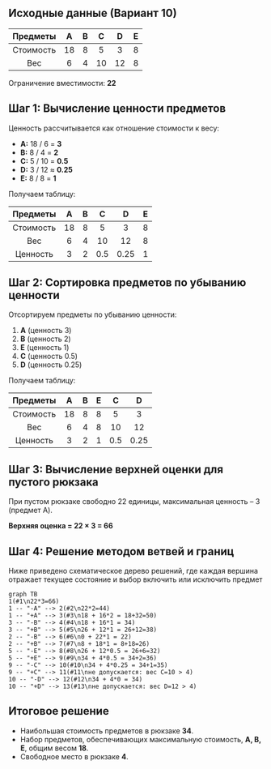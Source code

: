## Исходные данные (Вариант 10)
| Предметы  | A  | B | C  | D  | E |
|:---------:|:--:|:-:|:--:|:--:|:-:|
| Стоимость | 18 | 8 | 5  | 3  | 8 |
| Вес       | 6  | 4 | 10 | 12 | 8 |

Ограничение вместимости: **22**

## Шаг 1: Вычисление ценности предметов
Ценность рассчитывается как отношение стоимости к весу:
- **A:** 18 / 6 = **3**
- **B:** 8 / 4 = **2**
- **C:** 5 / 10 = **0.5**
- **D:** 3 / 12 ≈ **0.25**
- **E:** 8 / 8 = **1**

Получаем таблицу:

| Предметы  | A  | B |  C  |  D   | E |
|:---------:|:--:|:-:|:---:|:----:|:-:|
| Стоимость | 18 | 8 |  5  |  3   | 8 |
| Вес       | 6  | 4 | 10  |  12  | 8 |
| Ценность  | 3  | 2 | 0.5 | 0.25 | 1 |

## Шаг 2: Сортировка предметов по убыванию ценности
Отсортируем предметы по убыванию ценности:
1. **A** (ценность 3)
2. **B** (ценность 2)
3. **E** (ценность 1)
4. **C** (ценность 0.5)
5. **D** (ценность 0.25)

Получаем таблицу:

| Предметы  | A  | B | E |  C  |  D   |
|:---------:|:--:|:-:|:-:|:---:|:----:|
| Стоимость | 18 | 8 | 8 |  5  |  3   |
| Вес       | 6  | 4 | 8 | 10  |  12  |
| Ценность  | 3  | 2 | 1 | 0.5 | 0.25 |

## Шаг 3: Вычисление верхней оценки для пустого рюкзака
При пустом рюкзаке свободно 22 единицы, максимальная ценность – 3 (предмет A).

**Верхняя оценка = 22 × 3 = 66**

## Шаг 4: Решение методом ветвей и границ

Ниже приведено схематическое дерево решений, где каждая вершина отражает текущее состояние и выбор включить или исключить предмет

```mermaid
graph TB
1(#1\n22*3=66)
1 -- "-A" --> 2(#2\n22*2=44)
1 -- "+A" --> 3(#3\n18 + 16*2 = 18+32=50)
3 -- "-B" --> 4(#4\n18 + 16*1 = 34)
3 -- "+B" --> 5(#5\n26 + 12*1 = 26+12=38)
2 -- "-B" --> 6(#6\n0 + 22*1 = 22)
2 -- "+B" --> 7(#7\n8 + 18*1 = 8+18=26)
5 -- "-E" --> 8(#8\n26 + 12*0.5 = 26+6=32)
5 -- "+E" --> 9(#9\n34 + 4*0.5 = 34+2=36)
9 -- "-C" --> 10(#10\n34 + 4*0.25 = 34+1=35)
9 -- "+C" --> 11(#11\nне допускается: вес C=10 > 4)
10 -- "-D" --> 12(#12\n34 + 4*0 = 34)
10 -- "+D" --> 13(#13\nне допускается: вес D=12 > 4)
```

## Итоговое решение

- Наибольшая стоимость предметов в рюкзаке **34**. 
- Набор предметов, обеспечивающих максимальную стоимость, **A, B, E**, общим весом **18**. 
- Свободное место в рюкзаке **4**.